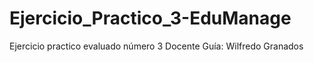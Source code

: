 # Ejercicio_Practico_3-EduManage
Ejercicio practico evaluado número 3 Docente Guía: Wilfredo Granados
